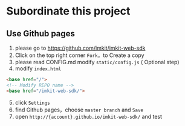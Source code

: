 # Subordinate this project

## Use Github pages

1. please go to https://github.com/imkit/imkit-web-sdk
2. Click on the top right corner `Fork`，to Create a copy
3. please read CONFIG.md modify `static/config.js` (
Optional step)
4. modify `index.html`

```html
<base href="/">
<!-- Modify REPO name -->
<base href="/imkit-web-sdk/">
```

5. click `Settings`
6. find Github pages，choose `master branch` and `Save`
7. open `http://{account}.github.io/imkit-web-sdk/` and test
